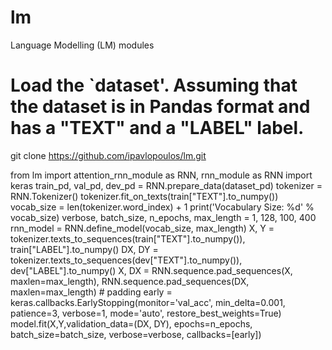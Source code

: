 # lm
Language Modelling (LM) modules

# Load the `dataset'. Assuming that the dataset is in Pandas format and has a "TEXT" and a "LABEL" label.
git clone https://github.com/ipavlopoulos/lm.git

from lm import attention_rnn_module as RNN, rnn_module as RNN
import keras
train_pd, val_pd, dev_pd = RNN.prepare_data(dataset_pd)
tokenizer = RNN.Tokenizer()
tokenizer.fit_on_texts(train["TEXT"].to_numpy())
vocab_size = len(tokenizer.word_index) + 1
print('Vocabulary Size: %d' % vocab_size)
verbose, batch_size, n_epochs, max_length = 1, 128, 100, 400
rnn_model = RNN.define_model(vocab_size, max_length)
X, Y = tokenizer.texts_to_sequences(train["TEXT"].to_numpy()), train["LABEL"].to_numpy()
DX, DY = tokenizer.texts_to_sequences(dev["TEXT"].to_numpy()), dev["LABEL"].to_numpy()
X, DX = RNN.sequence.pad_sequences(X, maxlen=max_length), RNN.sequence.pad_sequences(DX, maxlen=max_length) # padding
early = keras.callbacks.EarlyStopping(monitor='val_acc', min_delta=0.001, patience=3, verbose=1, mode='auto', restore_best_weights=True)
model.fit(X,Y,validation_data=(DX, DY), epochs=n_epochs, batch_size=batch_size, verbose=verbose, callbacks=[early])
